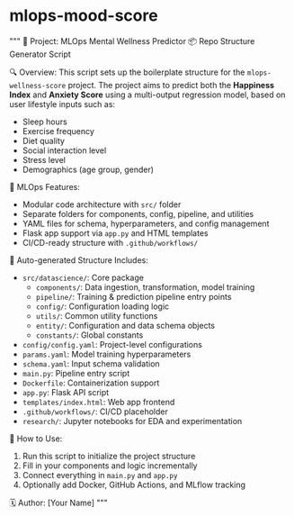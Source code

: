 # mlops-mood-score

"""
📁 Project: MLOps Mental Wellness Predictor
📦 Repo Structure Generator Script

🔍 Overview:
This script sets up the boilerplate structure for the `mlops-wellness-score` project.
The project aims to predict both the **Happiness Index** and **Anxiety Score** using a
multi-output regression model, based on user lifestyle inputs such as:

- Sleep hours
- Exercise frequency
- Diet quality
- Social interaction level
- Stress level
- Demographics (age group, gender)

🔧 MLOps Features:
- Modular code architecture with `src/` folder
- Separate folders for components, config, pipeline, and utilities
- YAML files for schema, hyperparameters, and config management
- Flask app support via `app.py` and HTML templates
- CI/CD-ready structure with `.github/workflows/`

📂 Auto-generated Structure Includes:
- `src/datascience/`: Core package
    - `components/`: Data ingestion, transformation, model training
    - `pipeline/`: Training & prediction pipeline entry points
    - `config/`: Configuration loading logic
    - `utils/`: Common utility functions
    - `entity/`: Configuration and data schema objects
    - `constants/`: Global constants
- `config/config.yaml`: Project-level configurations
- `params.yaml`: Model training hyperparameters
- `schema.yaml`: Input schema validation
- `main.py`: Pipeline entry script
- `Dockerfile`: Containerization support
- `app.py`: Flask API script
- `templates/index.html`: Web app frontend
- `.github/workflows/`: CI/CD placeholder
- `research/`: Jupyter notebooks for EDA and experimentation

📌 How to Use:
1. Run this script to initialize the project structure
2. Fill in your components and logic incrementally
3. Connect everything in `main.py` and `app.py`
4. Optionally add Docker, GitHub Actions, and MLflow tracking

🗓️ Author: [Your Name]
"""
